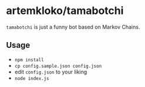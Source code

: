 # artemkloko/tamabotchi

`tamabotchi` is just a funny bot based on Markov Chains.

## Usage

- `npm install`
- `cp config.sample.json config.json`
- edit `config.json` to your liking
- `node index.js`

